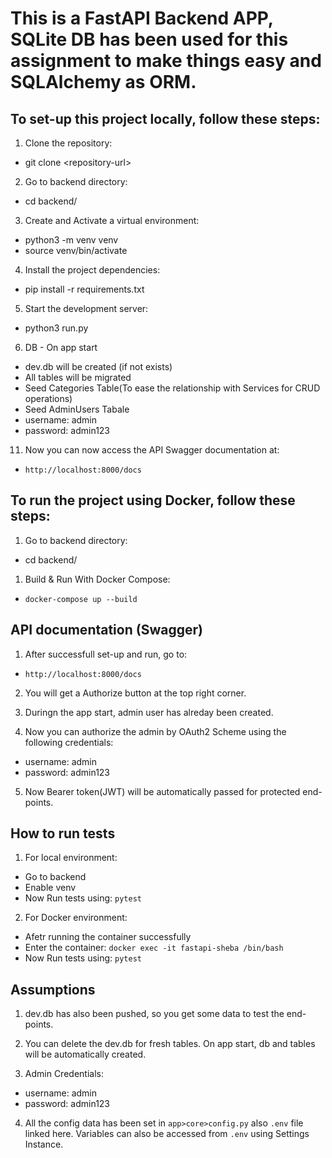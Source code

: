 # This is a FastAPI Backend APP, SQLite DB has been used for this assignment to make things easy and SQLAlchemy as ORM.

## To set-up this project locally, follow these steps:

1. Clone the repository:

- git clone \<repository-url\>

2. Go to backend directory:

- cd backend/

3. Create and Activate a virtual environment:

- python3 -m venv venv
- source venv/bin/activate

4. Install the project dependencies:

- pip install -r requirements.txt

5. Start the development server:

- python3 run.py

6. DB - On app start

- dev.db will be created (if not exists)
- All tables will be migrated
- Seed Categories Table(To ease the relationship with Services for CRUD operations)
- Seed AdminUsers Tabale
 - username: admin
 - password: admin123

11. Now you can now access the API Swagger documentation at:
- `http://localhost:8000/docs`


## To run the project using Docker, follow these steps:

1. Go to backend directory:

- cd backend/

1. Build & Run With Docker Compose:

- `docker-compose up --build`


## API documentation (Swagger)

1. After successfull set-up and run, go to:
- `http://localhost:8000/docs`

2. You will get a Authorize button at the top right corner.

3. Duringn the app start, admin user has alreday been created.

4. Now you can authorize the admin by OAuth2 Scheme using the following credentials:
- username: admin
- password: admin123

5. Now Bearer token(JWT) will be automatically passed for protected end-points.

## How to run tests

1. For local environment:
- Go to backend
- Enable venv
- Now Run tests using: `pytest`

2. For Docker environment:
- Afetr running the container successfully
- Enter the container: `docker exec -it fastapi-sheba /bin/bash`
- Now Run tests using: `pytest`

## Assumptions

1. dev.db has also been pushed, so you get some data to test the end-points.

2. You can delete the dev.db for fresh tables. On app start, db and tables will be automatically created.

3. Admin Credentials:
- username: admin
- password: admin123

4. All the config data has been set in `app>core>config.py` also `.env` file linked here. Variables can also be accessed from `.env` using Settings Instance.